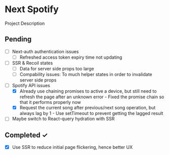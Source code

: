 # Next Spotify

Project Description

## Pending

- [ ] Next-auth authentication issues
  - [ ] Refreshed access token expiry time not updating

- [ ] SSR & Recoil states
  - [ ] Data for server side props too large
  - [ ] Compability issues: To much helper states in order to invalidate server side props

- [ ] Spotify API issues
  - [x] Already use chaining promises to active a device, but still need to refresh the page after an unknown error
        - Fixed the promise chain so that it performs properly now
  - [x] Request the current song after previous/next song operation, but always lag by 1
        - Use setTimeout to prevent getting the lagged result

- [ ] Maybe switch to React-query hydration with SSR

## Completed ✓

- [x] Use SSR to reduce initial page flickering, hence better UX
